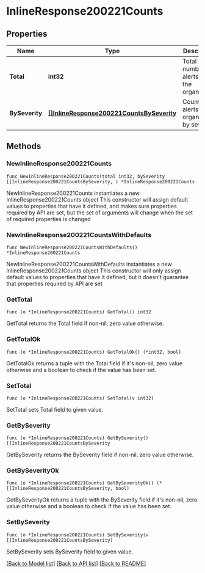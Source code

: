 # InlineResponse200221Counts

## Properties

Name | Type | Description | Notes
------------ | ------------- | ------------- | -------------
**Total** | **int32** | Total number of alerts on the organization | 
**BySeverity** | [**[]InlineResponse200221CountsBySeverity**](InlineResponse200221CountsBySeverity.md) | Counts of alerts on organization by severity | 

## Methods

### NewInlineResponse200221Counts

`func NewInlineResponse200221Counts(total int32, bySeverity []InlineResponse200221CountsBySeverity, ) *InlineResponse200221Counts`

NewInlineResponse200221Counts instantiates a new InlineResponse200221Counts object
This constructor will assign default values to properties that have it defined,
and makes sure properties required by API are set, but the set of arguments
will change when the set of required properties is changed

### NewInlineResponse200221CountsWithDefaults

`func NewInlineResponse200221CountsWithDefaults() *InlineResponse200221Counts`

NewInlineResponse200221CountsWithDefaults instantiates a new InlineResponse200221Counts object
This constructor will only assign default values to properties that have it defined,
but it doesn't guarantee that properties required by API are set

### GetTotal

`func (o *InlineResponse200221Counts) GetTotal() int32`

GetTotal returns the Total field if non-nil, zero value otherwise.

### GetTotalOk

`func (o *InlineResponse200221Counts) GetTotalOk() (*int32, bool)`

GetTotalOk returns a tuple with the Total field if it's non-nil, zero value otherwise
and a boolean to check if the value has been set.

### SetTotal

`func (o *InlineResponse200221Counts) SetTotal(v int32)`

SetTotal sets Total field to given value.


### GetBySeverity

`func (o *InlineResponse200221Counts) GetBySeverity() []InlineResponse200221CountsBySeverity`

GetBySeverity returns the BySeverity field if non-nil, zero value otherwise.

### GetBySeverityOk

`func (o *InlineResponse200221Counts) GetBySeverityOk() (*[]InlineResponse200221CountsBySeverity, bool)`

GetBySeverityOk returns a tuple with the BySeverity field if it's non-nil, zero value otherwise
and a boolean to check if the value has been set.

### SetBySeverity

`func (o *InlineResponse200221Counts) SetBySeverity(v []InlineResponse200221CountsBySeverity)`

SetBySeverity sets BySeverity field to given value.



[[Back to Model list]](../README.md#documentation-for-models) [[Back to API list]](../README.md#documentation-for-api-endpoints) [[Back to README]](../README.md)


